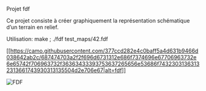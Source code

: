 Projet fdf

Ce projet consiste à créer graphiquement la représentation schématique d’un terrain en relief.

Utilisation: make ; ./fdf test_maps/42.fdf

[[https://camo.githubusercontent.com/377ccd282e4c0baff5a4d631b9466d038642ab2c/687474703a2f2f696d6731312e686f7374696e67706963732e6e65742f706963732f36363433393753637265656e53686f74323031363132313661743930313135504d2e706e67|alt=fdf]]

![FDF](https://github.com/hbock-42/portfolio/wiki/fdf)